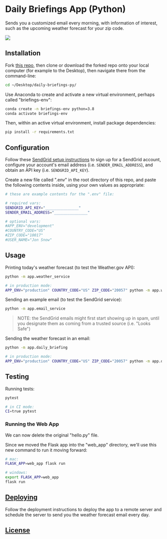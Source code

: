 # Daily Briefings App (Python)

Sends you a customized email every morning, with information of interest, such as the upcoming weather forecast for your zip code.

![](https://user-images.githubusercontent.com/1328807/77860069-173ef580-71db-11ea-83c6-5897bb9f4f51.png)

## Installation

Fork [this repo](https://github.com/prof-rossetti/daily-briefings-py), then clone or download the forked repo onto your local computer (for example to the Desktop), then navigate there from the command-line:

```sh
cd ~/Desktop/daily-briefings-py/
```

Use Anaconda to create and activate a new virtual environment, perhaps called "briefings-env":

```sh
conda create -n briefings-env python=3.8
conda activate briefings-env
```

Then, within an active virtual environment, install package dependencies:

```sh
pip install -r requirements.txt
```

## Configuration

Follow these [SendGrid setup instructions](https://github.com/prof-rossetti/intro-to-python/blob/master/notes/python/packages/sendgrid.md#setup) to sign up for a SendGrid account, configure your account's email address (i.e. `SENDER_EMAIL_ADDRESS`), and obtain an API key (i.e. `SENDGRID_API_KEY`).

Create a new file called ".env" in the root directory of this repo, and paste the following contents inside, using your own values as appropriate:

```sh
# these are example contents for the ".env" file:

# required vars:
SENDGRID_API_KEY="_______________"
SENDER_EMAIL_ADDRESS="_______________"

# optional vars:
#APP_ENV="development"
#COUNTRY_CODE="US"
#ZIP_CODE="10017"
#USER_NAME="Jon Snow"
```

## Usage

Printing today's weather forecast (to test the Weather.gov API):

```sh
python -m app.weather_service

# in production mode:
APP_ENV="production" COUNTRY_CODE="US" ZIP_CODE="20057" python -m app.weather_service
```

Sending an example email (to test the SendGrid service):

```sh
python -m app.email_service
```

> NOTE: the SendGrid emails might first start showing up in spam, until you designate them as coming from a trusted source (i.e. "Looks Safe")

Sending the weather forecast in an email:

```sh
python -m app.daily_briefing

# in production mode:
APP_ENV="production" COUNTRY_CODE="US" ZIP_CODE="20057" python -m app.daily_briefing
```


## Testing

Running tests:

```sh
pytest

# in CI mode:
CI=true pytest
```

### Running the Web App

We can now delete the original "hello.py" file.

Since we moved the Flask app into the "web_app" directory, we'll use this new command to run it moving forward:

```sh
# mac:
FLASK_APP=web_app flask run

# windows:
export FLASK_APP=web_app
flask run
```

## [Deploying](/DEPLOYING.md)

Follow the deployment instructions to deploy the app to a remote server and schedule the server to send you the weather forecast email every day.

## [License](/LICENSE.md)

